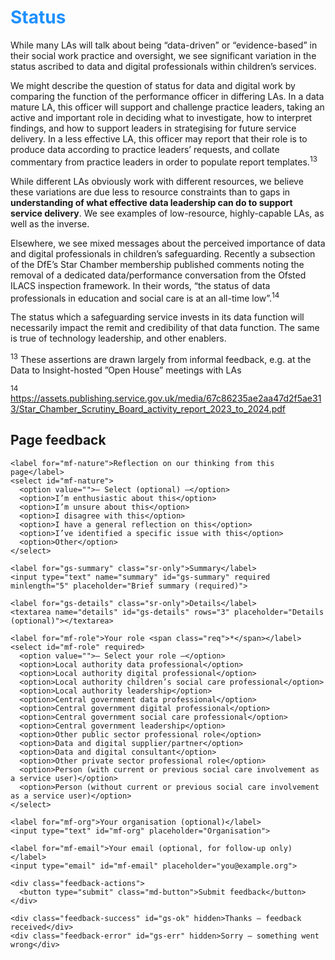 # <span style="color:dodgerblue">Status</span>

While many LAs will talk about being “data-driven” or “evidence-based” in their social work practice and oversight, we see significant variation in the status ascribed to data and digital professionals within children’s services.

We might describe the question of status for data and digital work by comparing the function of the performance officer in differing LAs. In a data mature LA, this officer will support and challenge practice leaders, taking an active and important role in deciding what to investigate, how to interpret findings, and how to support leaders in strategising for future service delivery. In a less effective LA, this officer may report that their role is to produce data according to practice leaders’ requests, and collate commentary from practice leaders in order to populate report templates.<sup>13</sup>

While different LAs obviously work with different resources, we believe these variations are due less to resource constraints than to gaps in **understanding of what effective data leadership can do to support service delivery**. We see examples of low-resource, highly-capable LAs, as well as the inverse.

Elsewhere, we see mixed messages about the perceived importance of data and digital professionals in children’s safeguarding. Recently a subsection of the DfE’s Star Chamber membership published comments noting the removal of a dedicated data/performance conversation from the Ofsted ILACS inspection framework. In their words, “the status of data professionals in education and social care is at an all-time low”.<sup>14</sup>

The status which a safeguarding service invests in its data function will necessarily impact the remit and credibility of that data function. The same is true of technology leadership, and other enablers.


 <!--- footnotes -->

 <sup>13</sup> These assertions are drawn largely from informal feedback, e.g. at the Data to Insight-hosted ”Open House” meetings with LAs

 <sup>14</sup> https://assets.publishing.service.gov.uk/media/67c86235ae2aa47d2f5ae313/Star_Chamber_Scrutiny_Board_activity_report_2023_to_2024.pdf

<!--- feedback form only below here -->
<div class="feedback-section feedback-compact" id="sheets">
  <h2>Page feedback</h2>
  <form id="gs-form">
    <input type="hidden" name="page" id="gs-page">
    <input type="text" name="hp_field" id="hp_field" style="display:none" tabindex="-1" autocomplete="off">

    <label for="mf-nature">Reflection on our thinking from this page</label>
    <select id="mf-nature">
      <option value="">— Select (optional) —</option>
      <option>I’m enthusiastic about this</option>
      <option>I’m unsure about this</option>
      <option>I disagree with this</option>
      <option>I have a general reflection on this</option>
      <option>I’ve identified a specific issue with this</option>
      <option>Other</option>
    </select>
    
    <label for="gs-summary" class="sr-only">Summary</label>
    <input type="text" name="summary" id="gs-summary" required minlength="5" placeholder="Brief summary (required)">

    <label for="gs-details" class="sr-only">Details</label>
    <textarea name="details" id="gs-details" rows="3" placeholder="Details (optional)"></textarea>

    <label for="mf-role">Your role <span class="req">*</span></label>
    <select id="mf-role" required>
      <option value="">— Select your role —</option>
      <option>Local authority data professional</option>
      <option>Local authority digital professional</option>
      <option>Local authority children’s social care professional</option>
      <option>Local authority leadership</option>
      <option>Central government data professional</option>
      <option>Central government digital professional</option>
      <option>Central government social care professional</option>
      <option>Central government leadership</option>
      <option>Other public sector professional role</option>
      <option>Data and digital supplier/partner</option>
      <option>Data and digital consultant</option>
      <option>Other private sector professional role</option>
      <option>Person (with current or previous social care involvement as a service user)</option>
      <option>Person (without current or previous social care involvement as a service user)</option>
    </select>

    <label for="mf-org">Your organisation (optional)</label>
    <input type="text" id="mf-org" placeholder="Organisation">

    <label for="mf-email">Your email (optional, for follow-up only)</label>
    <input type="email" id="mf-email" placeholder="you@example.org">

    <div class="feedback-actions">
      <button type="submit" class="md-button">Submit feedback</button>
    </div>

    <div class="feedback-success" id="gs-ok" hidden>Thanks — feedback received</div>
    <div class="feedback-error" id="gs-err" hidden>Sorry — something went wrong</div>
  </form>
</div>

